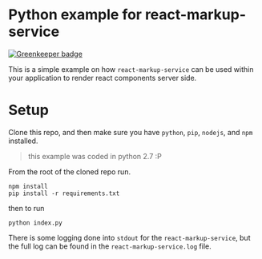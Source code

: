 # Python example for react-markup-service

[![Greenkeeper badge](https://badges.greenkeeper.io/jcblw/python-react-markup-service-example.svg)](https://greenkeeper.io/)

This is a simple example on how `react-markup-service` can be used within your application to render react components server side.

# Setup

Clone this repo, and then make sure you have `python`, `pip`, `nodejs`, and `npm` installed.

> this example was coded in python 2.7 :P

From the root of the cloned repo run.

```
npm install
pip install -r requirements.txt
```

then to run

```
python index.py
```

There is some logging done into `stdout` for the `react-markup-service`, but the full log can be found in the `react-markup-service.log` file.
